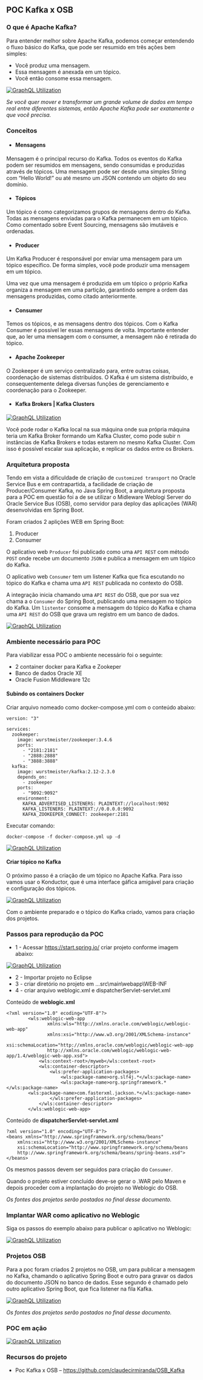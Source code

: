 <h2>POC Kafka x OSB</h2>

<h3>O que é Apache Kafka?</h3>

Para entender melhor sobre Apache Kafka, podemos começar entendendo o fluxo básico do Kafka, que pode ser resumido em três ações bem simples:

* Você produz uma mensagem.
* Essa mensagem é anexada em um tópico.
* Você então consome essa mensagem.

[![GraphQL Utilization](http://soaone.com.br/osb/basic_kafka_arquitecture.png "GraphQL Utilization")](http://soaone.com.br/osb/basic_kafka_arquitecture.png "Kafka Arquitetura Básica")

*Se você quer mover e transformar um grande volume de dados em tempo real entre diferentes sistemas, então Apache Kafka pode ser exatamente o que você precisa.*

<h3>Conceitos</h3>

* <h4>Mensagens</h4>

Mensagem é o principal recurso do Kafka. Todos os eventos do Kafka podem ser resumidos em mensagens, sendo consumidas e produzidas através de tópicos. Uma mensagem pode ser desde uma simples String com “Hello World!” ou até mesmo um JSON contendo um objeto do seu domínio.

* <h4>Tópicos</h4>

Um tópico é como categorizamos grupos de mensagens dentro do Kafka. Todas as mensagens enviadas para o Kafka permanecem em um tópico. Como comentado sobre Event Sourcing, mensagens são imutáveis e ordenadas.

* <h4>Producer</h4>

Um Kafka Producer é responsável por enviar uma mensagem para um tópico específico. De forma simples, você pode produzir uma mensagem em um tópico.

Uma vez que uma mensagem é produzida em um tópico o próprio Kafka organiza a mensagem em uma partição, garantindo sempre a ordem das mensagens produzidas, como citado anteriormente.

* <h4>Consumer</h4>

Temos os tópicos, e as mensagens dentro dos tópicos. Com o Kafka Consumer é possível ler essas mensagens de volta. Importante entender que, ao ler uma mensagem com o consumer, a mensagem não é retirada do tópico.

* <h4>Apache Zookeeper</h4>

O Zookeeper é um serviço centralizado para, entre outras coisas, coordenação de sistemas distribuídos. O Kafka é um sistema distribuído, e consequentemente delega diversas funções de gerenciamento e coordenação para o Zookeeper.

* <h4>Kafka Brokers | Kafka Clusters</h4>
[![GraphQL Utilization](http://soaone.com.br/osb/kafka_brooker.png "GraphQL Utilization")](http://soaone.com.br/osb/kafka_brooker.png "Kafka Brooker")

Você pode rodar o Kafka local na sua máquina onde sua própria máquina teria um Kafka Broker formando um Kafka Cluster, como pode subir n instâncias de Kafka Brokers e todas estarem no mesmo Kafka Cluster. Com isso é possível escalar sua aplicação, e replicar os dados entre os Brokers.

<h3>Arquitetura proposta</h3>

Tendo em vista a dificuldade de criação de `customized transport` no Oracle Service Bus e em contrapartida, a facilidade de criação de Producer/Consumer Kafka, no Java Spring Boot, a arquitetura proposta para a POC em questão foi a de se utilizar o Midleware Weblogi Server do Oracle Service Bus (OSB), como servidor para deploy das aplicações (WAR) desenvolvidas em Spring Boot.

Foram criados 2 aplições WEB em Spring Boot:

1. Producer
2. Consumer

O aplicativo web `Producer` foi publicado como uma `API REST` com método `POST` onde recebe um documento `JSON` e publica a mensagem em um tópico do Kafka.

O aplicativo web `Consumer` tem um listener Kafka que fica escutando no tópico do Kafka e chama uma `API REST` publicada no contexto do OSB.

A integração inicia chamando uma `API REST` do OSB, que por sua vez chama a o `Consumer` do Spring Boot, publicando uma mensagem no tópico do Kafka. Um `listenter` consome a mensagem do tópico do Kafka e chama uma `API REST` do OSB que grava um registro em um banco de dados.

[![GraphQL Utilization](http://soaone.com.br/osb/arquitetura_osb_kafka.png "GraphQL Utilization")](http://soaone.com.br/osb/arquitetura_osb_kafka.png "Arquitetura proposta")

<h3>Ambiente necessário para POC</h3>

Para viabilizar essa POC o ambiente necessário foi o seguinte:

* 2 container docker para Kafka e Zookeper
* Banco de dados Oracle XE
* Oracle Fusion Middleware 12c

<h4>Subindo os containers Docker</h4>

Criar arquivo nomeado como docker-compose.yml com o conteúdo abaixo:

	version: "3"
	
	services:
	  zookeeper:
	    image: wurstmeister/zookeeper:3.4.6
	    ports:
	      - "2181:2181"
	      - "2888:2888"
	      - "3888:3888"
	  kafka:
	    image: wurstmeister/kafka:2.12-2.3.0
	    depends_on:
	      - zookeeper
	    ports:
	      - "9092:9092"
	    environment:
	      KAFKA_ADVERTISED_LISTENERS: PLAINTEXT://localhost:9092
	      KAFKA_LISTENERS: PLAINTEXT://0.0.0.0:9092
	      KAFKA_ZOOKEEPER_CONNECT: zookeeper:2181

Executar comando:

`docker-compose -f docker-compose.yml up -d`

[![GraphQL Utilization](http://soaone.com.br/osb/containers_kafka.png "Containers")](http://soaone.com.br/osb/containers_kafka.png "Containers")

<h4>Criar tópico no Kafka</h4>

O próximo passo é a criação de um tópico no Apache Kafka. Para isso vamos usar o Konductor, que é uma interface gáfica amigável para criação e configuração dos tópicos.

[![GraphQL Utilization](http://soaone.com.br/osb/conduktor.gif "Conduktor")](http://soaone.com.br/osb/containers_kafka.png "Conduktor")

Com o ambiente preparado e o tópico do Kafka criado, vamos para criação dos projetos.

<h3>Passos para reprodução da POC</h3>

* 1 - Acessar https://start.spring.io/ criar projeto conforme imagem abaixo:

[![GraphQL Utilization](http://soaone.com.br/osb/pom_producer.png "Producer")](http://soaone.com.br/osb/pom_producer.png "Arquitetura Producer")

* 2 - Importar projeto no Eclipse
* 3 - criar diretório no projeto em ...src\main\webapp\WEB-INF
* 4 - criar arquivo weblogic.xml e dispatcherServlet-servlet.xml

 Conteúdo de **weblogic.xml**

    <?xml version="1.0" ecoding="UTF-8"?>
            <wls:weblogic-web-app
                   xmlns:wls="http://xmlns.oracle.com/weblogic/weblogic-web-app"
                   xmlns:xsi="http://www.w3.org/2001/XMLSchema-instance"
                   xsi:schemaLocation="http://xmlns.oracle.com/weblogic/weblogic-web-app
                   http://xmlns.oracle.com/weblogic/weblogic-web-app/1.4/weblogic-web-app.xsd">
                <wls:context-root>/myweb</wls:context-root>
                <wls:container-descriptor>
                    <wls:prefer-application-packages>
                        <wls:package-name>org.slf4j.*</wls:package-name>
                        <wls:package-name>org.springframework.*</wls:package-name>
            <wls:package-name>com.fasterxml.jackson.*</wls:package-name>
                    </wls:prefer-application-packages>
                </wls:container-descriptor>
            </wls:weblogic-web-app>
    
Conteúdo de **dispatcherServlet-servlet.xml**

    ?xml version="1.0" encoding="UTF-8"?>
    <beans xmlns="http://www.springframework.org/schema/beans"
        xmlns:xsi="http://www.w3.org/2001/XMLSchema-instance"
        xsi:schemaLocation="http://www.springframework.org/schema/beans
        http://www.springframework.org/schema/beans/spring-beans.xsd">
    </beans>
    
Os mesmos passos devem ser seguidos para criação do `Consumer`.

Quando o projeto estiver concluído deve-se gerar o .WAR pelo Maven e depois proceder com a implantação do projeto no Weblogic do OSB.

*Os fontes dos projetos serão postados no final  desse documento.*

<h3>Implantar WAR como aplicativo no Weblogic</h3>

Siga os passos do exemplo abaixo para publicar o aplicativo no Weblogic:

[![GraphQL Utilization](http://soaone.com.br/osb/implantar_war.gif "Implantar aplicativo")](http://soaone.com.br/osb/implantar_war.gif "Implantar aplicativo")
 
<h3>Projetos OSB</h3>

Para a poc foram criados 2 projetos no OSB, um para publicar a mensagem no Kafka, chamando o aplicativo Spring Boot e outro para gravar os dados do documento JSON no banco de dados. Esse segundo é chamado pelo outro aplicativo Spring Boot, que fica listener na fila Kafka.

[![GraphQL Utilization](http://soaone.com.br/osb/projetos_osb.png "Projetos OSB")](http://soaone.com.br/osb/projetos_osb.png "Projetos OSB")

*Os fontes dos projetos serão postados no final  desse documento.*

<h3>POC em ação</h3>

[![GraphQL Utilization](http://soaone.com.br/osb/osb_spring_kafka.gif "GraphQL Utilization")](http://soaone.com.br/osb/osb_spring_kafka.gif "POC em ação")

<h3>Recursos do projeto</h3>

* Poc Kafka x OSB – https://github.com/claudecirmiranda/OSB_Kafka
